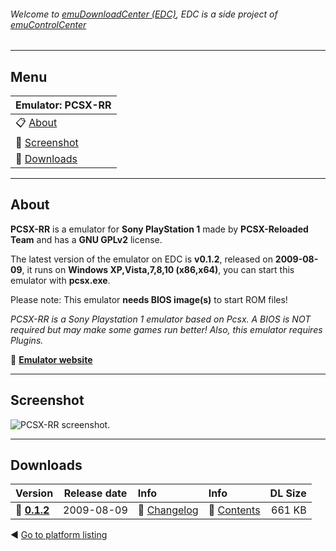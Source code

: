###### Welcome to [emuDownloadCenter (EDC)](https://github.com/PhoenixInteractiveNL/emuDownloadCenter/wiki/), EDC is a side project of [emuControlCenter](https://github.com/PhoenixInteractiveNL/emuControlCenter/wiki/)
***
## Menu
| **Emulator: PCSX-RR** |
|:---------|
| :clipboard: [About](#about) |
| :sunrise: [Screenshot](#screenshot) |
| :floppy_disk: [Downloads](#downloads) |
***
## About
**PCSX-RR** is a emulator for **Sony PlayStation 1** made by **PCSX-Reloaded Team** and has a **GNU GPLv2** license.

The latest version of the emulator on EDC is **v0.1.2**, released on **2009-08-09**, it runs on **Windows XP,Vista,7,8,10 (x86,x64)**, you can start this emulator with **pcsx.exe**.

Please note: This emulator **needs BIOS image(s)** to start ROM files!

_PCSX-RR is a Sony Playstation 1 emulator based on Pcsx. A BIOS is NOT required but may make some games run better! Also, this emulator requires Plugins._

:link: [**Emulator website**](http://code.google.com/p/pcsxrr/)
***
## Screenshot
![](https://raw.githubusercontent.com/PhoenixInteractiveNL/emuDownloadCenter/master/hooks/pcsxrr/screen.jpg "PCSX-RR screenshot.")
***
## Downloads
| Version  | Release date  | Info       | Info       | DL Size    |
|:---------|:-------------:|:-----------|:-----------|-----------:|
| :floppy_disk: [**0.1.2**](https://github.com/PhoenixInteractiveNL/edc-repo0005/raw/master/pcsxrr/0.1.2.7z) | 2009-08-09 | :page_facing_up: [Changelog](https://github.com/PhoenixInteractiveNL/edc-repo0005/blob/master/pcsxrr/0.1.2_changelog.txt) | :mag_right: [Contents](https://github.com/PhoenixInteractiveNL/edc-repo0005/blob/master/pcsxrr/0.1.2_contents.txt) | 661 KB |

:arrow_backward: [Go to platform listing](https://github.com/PhoenixInteractiveNL/emuDownloadCenter/wiki/EDC-Platform-List)
